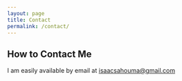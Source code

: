 ```yaml
---
layout: page
title: Contact
permalink: /contact/
---
```


## How to Contact Me

I am easily available by email at isaacsahouma@gmail.com
